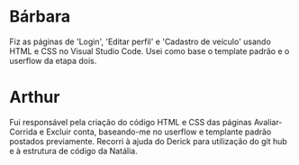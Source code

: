 # Bárbara
Fiz as páginas de 'Login', 'Editar perfil' e 'Cadastro de veículo' usando HTML e CSS no Visual Studio Code. Usei como base o template padrão e o userflow da etapa dois.

# Arthur
Fui responsável pela criação do código HTML e CSS das páginas Avaliar-Corrida e Excluir conta, baseando-me no userflow e templante padrão postados previamente. Recorri à ajuda do Derick para utilização do git hub e à estrutura de código da Natália.
